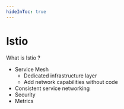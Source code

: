```yaml
---
hideInToc: true
---
```

# Istio

What is Istio ?

- Service Mesh
  - Dedicated infrastructure layer
  - Add network capabilities without code
- Consistent service networking
- Security
- Metrics

<!--
TODO: add Istio logo (/guillaume/logos/istio-logo.png)
-->

<!--
Open Source  
A service mesh is a dedicated infrastructure layer that you can add to your applications.  
It allows you to transparently add capabilities like observability, traffic management, and security, without adding them to your own code.

Istio features:
  - Network features:
    - Routing
    - Retries
    - failovers: Redirect to region2 when region1 is down,
    - fault injection: Test resiliency of app
  - Security: service-to-service security including authentication, authorization, and encryption.
  - Load balancing
  - Metrics
-->